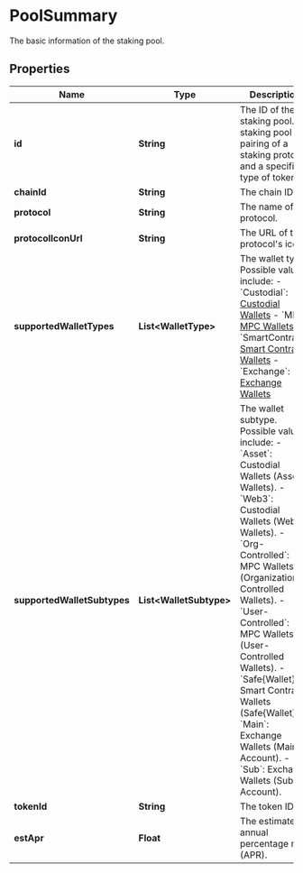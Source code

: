 

# PoolSummary

The basic information of the staking pool.

## Properties

| Name | Type | Description | Notes |
|------------ | ------------- | ------------- | -------------|
|**id** | **String** | The ID of the staking pool. A staking pool is a pairing of a staking protocol and a specific type of token. |  |
|**chainId** | **String** | The chain ID. |  |
|**protocol** | **String** | The name of the protocol. |  |
|**protocolIconUrl** | **String** | The URL of the protocol&#39;s icon. |  |
|**supportedWalletTypes** | **List&lt;WalletType&gt;** | The wallet type. Possible values include:  - &#x60;Custodial&#x60;: [Custodial Wallets](https://manuals.cobo.com/en/portal/custodial-wallets/introduction)  - &#x60;MPC&#x60;: [MPC Wallets](https://manuals.cobo.com/en/portal/mpc-wallets/introduction)  - &#x60;SmartContract&#x60;: [Smart Contract Wallets](https://manuals.cobo.com/en/portal/smart-contract-wallets/introduction)  - &#x60;Exchange&#x60;: [Exchange Wallets](https://manuals.cobo.com/en/portal/exchange-wallets/introduction)  |  |
|**supportedWalletSubtypes** | **List&lt;WalletSubtype&gt;** | The wallet subtype. Possible values include: - &#x60;Asset&#x60;: Custodial Wallets (Asset Wallets). - &#x60;Web3&#x60;: Custodial Wallets (Web3  Wallets). - &#x60;Org-Controlled&#x60;: MPC Wallets (Organization-Controlled Wallets). - &#x60;User-Controlled&#x60;: MPC Wallets (User-Controlled Wallets). - &#x60;Safe{Wallet}&#x60;: Smart Contract Wallets (Safe{Wallet}). - &#x60;Main&#x60;: Exchange Wallets (Main Account). - &#x60;Sub&#x60;: Exchange Wallets (Sub Account).  |  |
|**tokenId** | **String** | The token ID. |  |
|**estApr** | **Float** | The estimated annual percentage rate (APR). |  |



